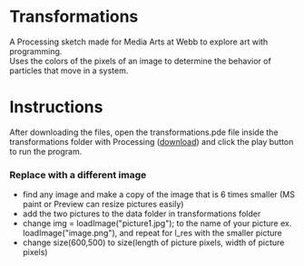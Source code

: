 # Transformations
A Processing sketch made for Media Arts at Webb to explore art with programming.\
Uses the colors of the pixels of an image to determine the behavior of particles that move in a system.
# Instructions
After downloading the files, open the transformations.pde file inside the transformations folder with Processing ([download](https://processing.org/download/)) and click the play button to run the program.
### Replace with a different image
* find any image and make a copy of the image that is 6 times smaller (MS paint or Preview can resize pictures easily)
* add the two pictures to the data folder in transformations folder
* change img = loadImage("picture1.jpg"); to the name of your picture ex. loadImage("image.png"), and repeat for l_res with the smaller picture
* change size(600,500) to size(length of picture pixels, width of picture pixels)
